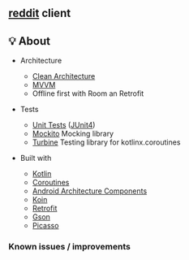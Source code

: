 ## [reddit](https://www.reddit.com/) client

## 💡 About

* Architecture
    * [Clean Architecture](https://blog.cleancoder.com/uncle-bob/2012/08/13/the-clean-architecture.html)
    * [MVVM](https://developer.android.com/jetpack/guide)
    * Offline first with Room an Retrofit
* Tests
    * [Unit Tests](https://en.wikipedia.org/wiki/Unit_testing) ([JUnit4](https://junit.org/junit4/))
    * [Mockito](https://mockk.io/) Mocking library
    * [Turbine](https://github.com/cashapp/turbine) Testing library for kotlinx.coroutines

* Built with 
    * [Kotlin](https://kotlinlang.org/)
    * [Coroutines](https://kotlinlang.org/docs/reference/coroutines.html)
    * [Android Architecture Components ](https://developer.android.com/topic/libraries/architecture/)
    * [Koin](https://insert-koin.io/)
    * [Retrofit](https://github.com/square/retrofit)
    * [Gson](https://github.com/google/gson)
    * [Picasso](https://square.github.io/picasso/)
    
### Known issues / improvements
